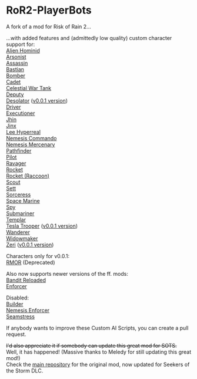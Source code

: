 # RoR2-PlayerBots
A fork of a mod for Risk of Rain 2...  

...with added features and (admittedly low quality) custom character support for:  
[Alien Hominid](https://thunderstore.io/package/TheTimesweeper/Alien_Hominid/)  
[Arsonist](https://thunderstore.io/package/PopcornFactory/Arsonist_Mod/)  
[Assassin](https://thunderstore.io/package/HasteReapr/AssassinMod/)  
[Bastian](https://thunderstore.io/package/TeamSillyGuy/Bastian/)  
[Bomber](https://thunderstore.io/package/Dragonyck/Bomber/)  
[Cadet](https://thunderstore.io/package/tsuyoikenko/Cadet/)  
[Celestial War Tank](https://thunderstore.io/package/CheeseWithHoles/Celestial_War_Tank/)  
[Deputy](https://thunderstore.io/package/Bog/Deputy/)  
[Desolator](https://thunderstore.io/package/TheTimesweeper/Red_Alert/) ([v0.0.1 version](https://thunderstore.io/package/TheTimesweeper/Tesla_Trooper/))  
[Driver](https://thunderstore.io/package/public_ParticleSystem/Driver/)  
[Executioner](https://thunderstore.io/package/TeamMoonstorm/Starstorm2/)  
[Jhin](https://thunderstore.io/package/SeroRonin/Jhin/)  
[Jinx](https://thunderstore.io/package/lemonlust/JinxMod/)  
[Lee Hyperreal](https://thunderstore.io/package/PopcornFactory/Lee_Hyperreal/)    
[Nemesis Commando](https://thunderstore.io/package/TeamMoonstorm/Starstorm2/)   
[Nemesis Mercenary](https://thunderstore.io/package/TeamMoonstorm/Starstorm2/)  
[Pathfinder](https://thunderstore.io/package/Bog/Pathfinder/)  
[Pilot](https://thunderstore.io/package/EnforcerGang/Pilot/)  
[Ravager](https://thunderstore.io/package/rob_gaming/Ravager/)  
[Rocket](https://thunderstore.io/package/EnforcerGang/Rocket/)   
[Rocket (Raccoon)](https://thunderstore.io/package/VCR/RocketRaccoon/)  
[Scout](https://thunderstore.io/package/tsuyoikenko/Scout/)  
[Sett](https://thunderstore.io/package/lemonlust/SettMod/)  
[Sorceress](https://thunderstore.io/package/Frosthex/SorceressMod/)  
[Space Marine](https://thunderstore.io/package/DragonycksModdingComms/SpaceMarine/)   
[Spy](https://thunderstore.io/package/tsuyoikenko/Spy/)   
[Submariner](https://thunderstore.io/package/tsuyoikenko/Submariner/)   
[Templar](https://thunderstore.io/package/prodzpod/TemplarReturnsReturns/)  
[Tesla Trooper](https://thunderstore.io/package/TheTimesweeper/Red_Alert/) ([v0.0.1 version](https://thunderstore.io/package/TheTimesweeper/Tesla_Trooper/))  
[Wanderer](https://thunderstore.io/package/tsuyoikenko/Wanderer/)  
[Widowmaker](https://thunderstore.io/package/DragonycksModdingComms/Widowmaker/)  
[Zeri](https://thunderstore.io/package/DragonycksModdingComms/Zeri/) ([v0.0.1 version](https://thunderstore.io/package/Team_Pepega/Zeri/))  

Characters only for v0.0.1:  
[RMOR](https://thunderstore.io/package/MoriyaFaith/RMOR_REFORGED/) (Deprecated)  

Also now supports newer versions of the ff. mods:  
[Bandit Reloaded](https://thunderstore.io/package/Dragonyck/BanditReloaded/)  
[Enforcer](https://thunderstore.io/package/EnforcerGang/Enforcer/)  

Disabled:  
[Builder](https://thunderstore.io/package/DragonycksModdingComms/Builder/)  
[Nemesis Enforcer](https://thunderstore.io/package/EnforcerGang/Enforcer/)  
[Seamstress](https://thunderstore.io/package/tsuyoikenko/Seamstress/)  

If anybody wants to improve these Custom AI Scripts, you can create a pull request.

~~I'd also appreciate it if somebody can update this great mod for SOTS.~~  
Well, it has happened! (Massive thanks to Meledy for still updating this great mod!)  
Check the [main repository](https://github.com/Melledy/RoR2-PlayerBots) for the original mod, now updated for Seekers of the Storm DLC.
